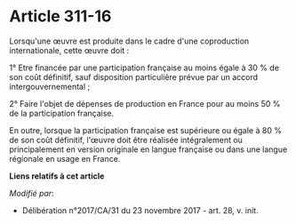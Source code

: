 # Article 311-16

Lorsqu'une œuvre est produite dans le cadre d'une coproduction internationale, cette œuvre doit :

1° Etre financée par une participation française au moins égale à 30 % de son coût définitif, sauf disposition particulière
prévue par un accord intergouvernemental ;

2° Faire l'objet de dépenses de production en France pour au moins 50 % de la participation française.

En outre, lorsque la participation française est supérieure ou égale à 80 % de son coût définitif, l'œuvre doit être réalisée
intégralement ou principalement en version originale en langue française ou dans une langue régionale en usage en France.

**Liens relatifs à cet article**

_Modifié par_:

  - Délibération n°2017/CA/31 du 23 novembre 2017 - art. 28, v. init.
